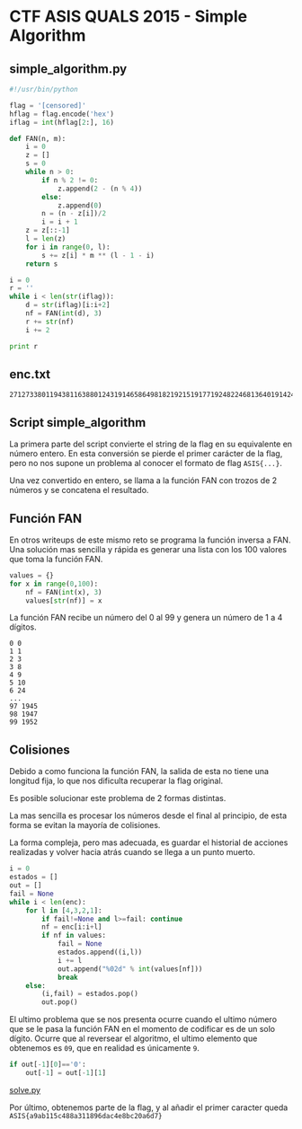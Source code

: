 # CTF ASIS QUALS 2015 - Simple Algorithm

## simple_algorithm.py

```python
#!/usr/bin/python

flag = '[censored]'
hflag = flag.encode('hex')
iflag = int(hflag[2:], 16)

def FAN(n, m):
    i = 0
    z = []
    s = 0
    while n > 0:
    	if n % 2 != 0:
    		z.append(2 - (n % 4))
    	else:
    		z.append(0)
    	n = (n - z[i])/2
    	i = i + 1
    z = z[::-1]
    l = len(z)
    for i in range(0, l):
        s += z[i] * m ** (l - 1 - i)
    return s

i = 0
r = ''
while i < len(str(iflag)):
    d = str(iflag)[i:i+2]
    nf = FAN(int(d), 3)
    r += str(nf)
    i += 2

print r
```

## enc.txt
```
2712733801194381163880124319146586498182192151917719248224681364019142438188097307292437016388011943193619457377217328473027324319178428
```

## Script simple_algorithm

La primera parte del script convierte el string de la flag en su equivalente en número entero. En esta conversión se pierde el primer carácter de la flag, pero no nos supone un problema al conocer el formato de flag `ASIS{...}`.

Una vez convertido en entero, se llama a la función FAN con trozos de 2 números y se concatena el resultado.

## Función FAN

En otros writeups de este mismo reto se programa la función inversa a FAN. Una solución mas sencilla y rápida es generar una lista con los 100 valores que toma la función FAN.

```python
values = {}
for x in range(0,100):
    nf = FAN(int(x), 3)
    values[str(nf)] = x
```

La función FAN recibe un número del 0 al 99 y genera un número de 1 a 4 dígitos.

```
0 0
1 1
2 3
3 8
4 9
5 10
6 24
...
97 1945
98 1947
99 1952
```

## Colisiones

Debido a como funciona la función FAN, la salida de esta no tiene una longitud fija, lo que nos dificulta recuperar la flag original.

Es posible solucionar este problema de 2 formas distintas.

La mas sencilla es procesar los números desde el final al principio, de esta forma se evitan la mayoría de colisiones.

La forma compleja, pero mas adecuada, es guardar el historial de acciones realizadas y volver hacia atrás cuando se llega a un punto muerto.

```python
i = 0
estados = []
out = []
fail = None
while i < len(enc):
    for l in [4,3,2,1]:
        if fail!=None and l>=fail: continue
        nf = enc[i:i+l]
        if nf in values:
            fail = None
            estados.append((i,l))
            i += l
            out.append("%02d" % int(values[nf]))
            break
    else:
        (i,fail) = estados.pop()
        out.pop()
```

El ultimo problema que se nos presenta ocurre cuando el ultimo número que se le pasa la función FAN en el momento de codificar es de un solo dígito. Ocurre que al reversear el algoritmo, el ultimo elemento que obtenemos es `09`, que en realidad es únicamente `9`.

```python
if out[-1][0]=='0':
    out[-1] = out[-1][1]
```

[solve.py](https://github.com/jesux/ctf-write-ups/blob/master/asis-quals-2015/simple-algorithm/solve.py)

Por último, obtenemos parte de la flag, y al añadir el primer caracter queda `ASIS{a9ab115c488a311896dac4e8bc20a6d7}`